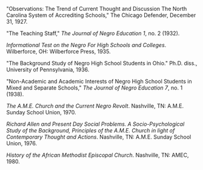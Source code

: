 "Observations: The Trend of Current Thought and Discussion The North Carolina System of Accrediting Schools," The Chicago Defender, December 31, 1927. 

"The Teaching Staff," *The Journal of Negro Education 1*, no. 2 (1932). 

*Informational Test on the Negro For High Schools and Colleges*. Wilberforce, OH: Wilberforce Press, 1935. 

"The Background Study of Negro High School Students in Ohio." Ph.D. diss., University of Pennsylvania, 1936. 

"Non-Academic and Academic Interests of Negro High School Students in Mixed and Separate Schools," *The Journal of Negro Education 7*, no. 1 (1938). 

*The A.M.E. Church and the Current Negro Revolt*. Nashville, TN: A.M.E. Sunday School Union, 1970.

*Richard Allen and Present Day Social Problems. A Socio-Psychological Study of the Background, Principles of the A.M.E. Church in light of Contemporary Thought and Actions*. Nashville, TN: A.M.E. Sunday School Union, 1976. 

*History of the African Methodist Episcopal Church*. Nashville, TN: AMEC, 1980.
